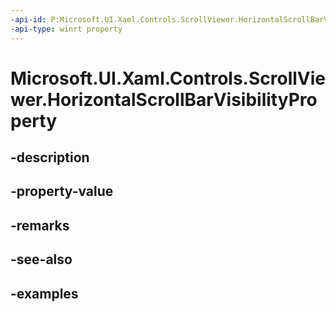 ```yaml
---
-api-id: P:Microsoft.UI.Xaml.Controls.ScrollViewer.HorizontalScrollBarVisibilityProperty
-api-type: winrt property
---
```


# Microsoft.UI.Xaml.Controls.ScrollViewer.HorizontalScrollBarVisibilityProperty

<!--
public static Windows.UI.Xaml.DependencyProperty HorizontalScrollBarVisibilityProperty { get; }
-->


## -description

## -property-value

## -remarks

## -see-also

## -examples


